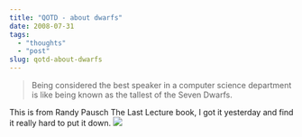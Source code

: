 ```yaml
---
title: "QOTD - about dwarfs"
date: 2008-07-31
tags: 
  - "thoughts"
  - "post"
slug: qotd-about-dwarfs
---
```


> Being considered the best speaker in a computer science department is like being known as the tallest of the Seven Dwarfs.

This is from Randy Pausch The Last Lecture book, I got it yesterday and find it really hard to put it down. [![](http://bdelacretaz.files.wordpress.com/2008/07/51huxzjqapl-sl160.jpg)](http://www.amazon.com/gp/product/1401323251?ie=UTF8&tag=bertrandswebl-20&linkCode=as2&camp=1789&creative=9325&creativeASIN=1401323251)
